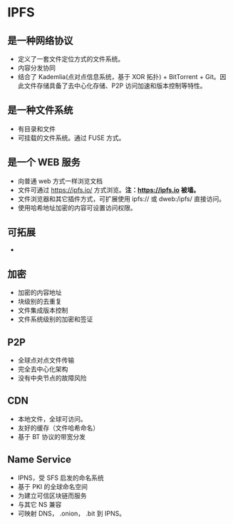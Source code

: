 # IPFS

## 是一种网络协议
* 定义了一套文件定位方式的文件系统。
* 内容分发协同
* 结合了 Kademlia(点对点信息系统，基于 XOR 拓扑) + BitTorrent + Git。因此文件存储具备了去中心化存储、P2P 访问加速和版本控制等特性。

## 是一种文件系统
* 有目录和文件
* 可挂载的文件系统。通过 FUSE 方式。

## 是一个 WEB 服务
* 向普通 web 方式一样浏览文档
* 文件可通过 https://ipfs.io/<path> 方式浏览。**注：https://ipfs.io 被墙。**
* 文件浏览器和其它插件方式，可扩展使用 ipfs:// 或 dweb:/ipfs/ 直接访问。
* 使用哈希地址加密的内容可设置访问权限。

## 可拓展
*

## 加密
* 加密的内容地址
* 块级别的去重复
* 文件集成版本控制
* 文件系统级别的加密和签证

## P2P
* 全球点对点文件传输
* 完全去中心化架构
* 没有中央节点的故障风险

## CDN
* 本地文件，全球可访问。
* 友好的缓存（文件哈希命名）
* 基于 BT 协议的带宽分发

## Name Service
* IPNS，受 SFS 启发的命名系统
* 基于 PKI 的全球命名空间
* 为建立可信区块链而服务
* 与其它 NS 兼容
* 可映射 DNS， .onion， .bit 到 IPNS。
